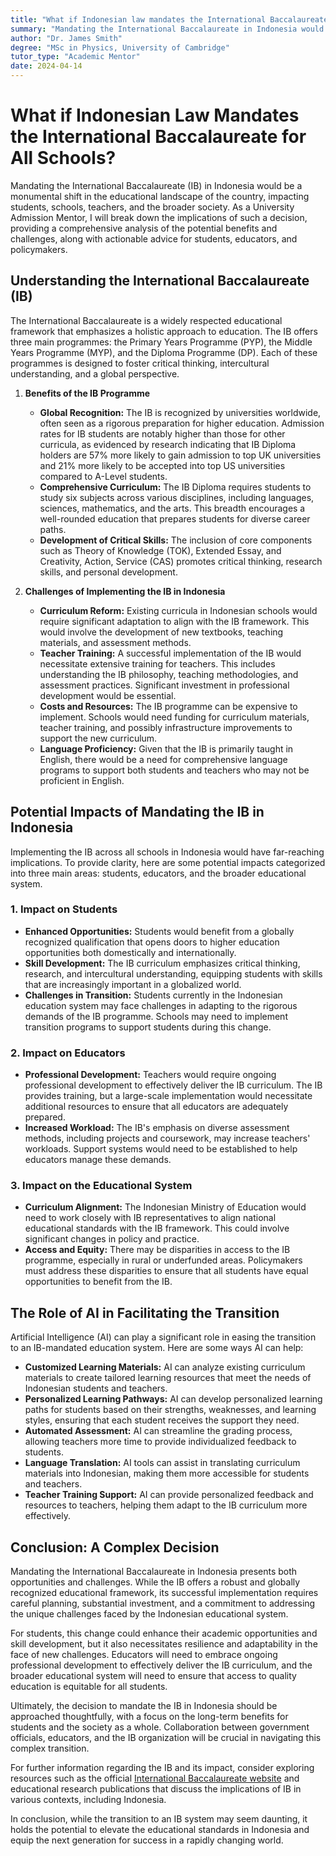 ```yaml
---
title: "What if Indonesian law mandates the International Baccalaureate for all schools?"
summary: "Mandating the International Baccalaureate in Indonesia would transform education, affecting students, schools, and society with both benefits and challenges."
author: "Dr. James Smith"
degree: "MSc in Physics, University of Cambridge"
tutor_type: "Academic Mentor"
date: 2024-04-14
---
```


# What if Indonesian Law Mandates the International Baccalaureate for All Schools?

Mandating the International Baccalaureate (IB) in Indonesia would be a monumental shift in the educational landscape of the country, impacting students, schools, teachers, and the broader society. As a University Admission Mentor, I will break down the implications of such a decision, providing a comprehensive analysis of the potential benefits and challenges, along with actionable advice for students, educators, and policymakers.

## Understanding the International Baccalaureate (IB)

The International Baccalaureate is a widely respected educational framework that emphasizes a holistic approach to education. The IB offers three main programmes: the Primary Years Programme (PYP), the Middle Years Programme (MYP), and the Diploma Programme (DP). Each of these programmes is designed to foster critical thinking, intercultural understanding, and a global perspective.

1. **Benefits of the IB Programme**
   - **Global Recognition:** The IB is recognized by universities worldwide, often seen as a rigorous preparation for higher education. Admission rates for IB students are notably higher than those for other curricula, as evidenced by research indicating that IB Diploma holders are 57% more likely to gain admission to top UK universities and 21% more likely to be accepted into top US universities compared to A-Level students.
   - **Comprehensive Curriculum:** The IB Diploma requires students to study six subjects across various disciplines, including languages, sciences, mathematics, and the arts. This breadth encourages a well-rounded education that prepares students for diverse career paths.
   - **Development of Critical Skills:** The inclusion of core components such as Theory of Knowledge (TOK), Extended Essay, and Creativity, Action, Service (CAS) promotes critical thinking, research skills, and personal development.

2. **Challenges of Implementing the IB in Indonesia**
   - **Curriculum Reform:** Existing curricula in Indonesian schools would require significant adaptation to align with the IB framework. This would involve the development of new textbooks, teaching materials, and assessment methods.
   - **Teacher Training:** A successful implementation of the IB would necessitate extensive training for teachers. This includes understanding the IB philosophy, teaching methodologies, and assessment practices. Significant investment in professional development would be essential.
   - **Costs and Resources:** The IB programme can be expensive to implement. Schools would need funding for curriculum materials, teacher training, and possibly infrastructure improvements to support the new curriculum.
   - **Language Proficiency:** Given that the IB is primarily taught in English, there would be a need for comprehensive language programs to support both students and teachers who may not be proficient in English.

## Potential Impacts of Mandating the IB in Indonesia

Implementing the IB across all schools in Indonesia would have far-reaching implications. To provide clarity, here are some potential impacts categorized into three main areas: students, educators, and the broader educational system.

### 1. Impact on Students

- **Enhanced Opportunities:** Students would benefit from a globally recognized qualification that opens doors to higher education opportunities both domestically and internationally. 
- **Skill Development:** The IB curriculum emphasizes critical thinking, research, and intercultural understanding, equipping students with skills that are increasingly important in a globalized world.
- **Challenges in Transition:** Students currently in the Indonesian education system may face challenges in adapting to the rigorous demands of the IB programme. Schools may need to implement transition programs to support students during this change.

### 2. Impact on Educators

- **Professional Development:** Teachers would require ongoing professional development to effectively deliver the IB curriculum. The IB provides training, but a large-scale implementation would necessitate additional resources to ensure that all educators are adequately prepared.
- **Increased Workload:** The IB's emphasis on diverse assessment methods, including projects and coursework, may increase teachers' workloads. Support systems would need to be established to help educators manage these demands.

### 3. Impact on the Educational System

- **Curriculum Alignment:** The Indonesian Ministry of Education would need to work closely with IB representatives to align national educational standards with the IB framework. This could involve significant changes in policy and practice.
- **Access and Equity:** There may be disparities in access to the IB programme, especially in rural or underfunded areas. Policymakers must address these disparities to ensure that all students have equal opportunities to benefit from the IB.

## The Role of AI in Facilitating the Transition

Artificial Intelligence (AI) can play a significant role in easing the transition to an IB-mandated education system. Here are some ways AI can help:

- **Customized Learning Materials:** AI can analyze existing curriculum materials to create tailored learning resources that meet the needs of Indonesian students and teachers.
- **Personalized Learning Pathways:** AI can develop personalized learning paths for students based on their strengths, weaknesses, and learning styles, ensuring that each student receives the support they need.
- **Automated Assessment:** AI can streamline the grading process, allowing teachers more time to provide individualized feedback to students.
- **Language Translation:** AI tools can assist in translating curriculum materials into Indonesian, making them more accessible for students and teachers.
- **Teacher Training Support:** AI can provide personalized feedback and resources to teachers, helping them adapt to the IB curriculum more effectively.

## Conclusion: A Complex Decision

Mandating the International Baccalaureate in Indonesia presents both opportunities and challenges. While the IB offers a robust and globally recognized educational framework, its successful implementation requires careful planning, substantial investment, and a commitment to addressing the unique challenges faced by the Indonesian educational system.

For students, this change could enhance their academic opportunities and skill development, but it also necessitates resilience and adaptability in the face of new challenges. Educators will need to embrace ongoing professional development to effectively deliver the IB curriculum, and the broader educational system will need to ensure that access to quality education is equitable for all students.

Ultimately, the decision to mandate the IB in Indonesia should be approached thoughtfully, with a focus on the long-term benefits for students and the society as a whole. Collaboration between government officials, educators, and the IB organization will be crucial in navigating this complex transition.

For further information regarding the IB and its impact, consider exploring resources such as the official [International Baccalaureate website](https://www.ibo.org) and educational research publications that discuss the implications of IB in various contexts, including Indonesia. 

In conclusion, while the transition to an IB system may seem daunting, it holds the potential to elevate the educational standards in Indonesia and equip the next generation for success in a rapidly changing world.
    